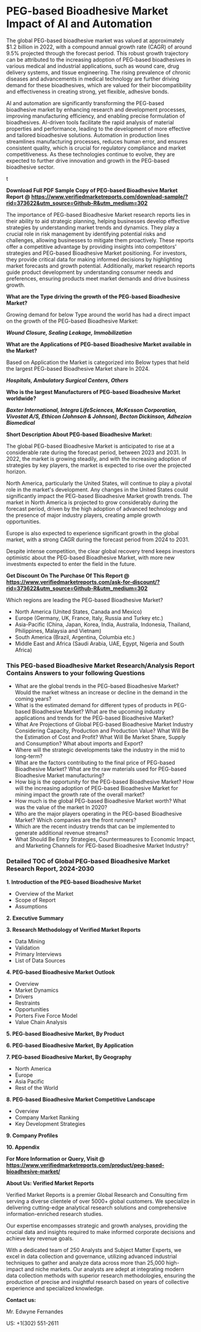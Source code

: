 <meta name="title" content="Global PEG-based Bioadhesive Market Impact of AI and Automation"><meta name="description" content="The global PEG-based bioadhesive market was valued at approximately $1.2 billion in 2022, with a compound annual growth rate (CAGR) of around 9.5% projected through th"><meta name="title" content="PEG-based Bioadhesive Market Size, Share, Scope, Trends, Growth, Opportunities, Analysis, Forecast"><h1>PEG-based Bioadhesive Market Impact of AI and Automation</h1><p>The global PEG-based bioadhesive market was valued at approximately $1.2 billion in 2022, with a compound annual growth rate (CAGR) of around 9.5% projected through the forecast period. This robust growth trajectory can be attributed to the increasing adoption of PEG-based bioadhesives in various medical and industrial applications, such as wound care, drug delivery systems, and tissue engineering. The rising prevalence of chronic diseases and advancements in medical technology are further driving demand for these bioadhesives, which are valued for their biocompatibility and effectiveness in creating strong, yet flexible, adhesive bonds.</p><p>AI and automation are significantly transforming the PEG-based bioadhesive market by enhancing research and development processes, improving manufacturing efficiency, and enabling precise formulation of bioadhesives. AI-driven tools facilitate the rapid analysis of material properties and performance, leading to the development of more effective and tailored bioadhesive solutions. Automation in production lines streamlines manufacturing processes, reduces human error, and ensures consistent quality, which is crucial for regulatory compliance and market competitiveness. As these technologies continue to evolve, they are expected to further drive innovation and growth in the PEG-based bioadhesive sector.</p>t</p><p id="" class=""><strong>Download Full PDF Sample Copy of PEG-based Bioadhesive Market Report @ <a href="https://www.verifiedmarketreports.com/download-sample/?rid=373622&utm_source=Github-R&utm_medium=302" target="_blank">https://www.verifiedmarketreports.com/download-sample/?rid=373622&utm_source=Github-R&utm_medium=302</a></strong></p><p>The importance of&nbsp;PEG-based Bioadhesive Market research reports lies in their ability to aid strategic planning, helping businesses develop effective strategies by understanding market trends and dynamics. They play a crucial role in risk management by identifying potential risks and challenges, allowing businesses to mitigate them proactively. These reports offer a competitive advantage by providing insights into competitors' strategies and PEG-based Bioadhesive Market positioning. For investors, they provide critical data for making informed decisions by highlighting market forecasts and growth potential. Additionally, market research reports guide product development by understanding consumer needs and preferences, ensuring products meet market demands and drive business growth.</p><p><strong>What are the&nbsp;Type driving the growth of the PEG-based Bioadhesive Market?</strong></p><p id="" class="">Growing demand for below Type around the world has had a direct impact on the growth of the PEG-based Bioadhesive Market:</p><em><strong>Wound Closure, Sealing Leakage, Immobilization</strong></em></p><strong>What are the&nbsp;Applications&nbsp;of PEG-based Bioadhesive Market available in the Market?</strong></p><p id="" class="">Based on Application the Market is categorized into Below types that held the largest PEG-based Bioadhesive Market share In 2024.</p><em><strong>Hospitals, Ambulatory Surgical Centers, Others</strong></em></p><strong>Who is the largest Manufacturers of PEG-based Bioadhesive Market worldwide?</strong></p><p><em><strong>Baxter International, Integra LifeSciences, McKesson Corporation, Vivostat A/S, Ethicon (Johnson & Johnson), Becton Dickinson, Adhezion Biomedical</strong></em></p><p id="" class=""><strong>Short Description About PEG-based Bioadhesive Market:</strong></p><p>The global PEG-based Bioadhesive Market is anticipated to rise at a considerable rate during the forecast period, between 2023 and 2031. In 2022, the market is growing steadily, and with the increasing adoption of strategies by key players, the market is expected to rise over the projected horizon.</p><p>North America, particularly the United States, will continue to play a pivotal role in the market's development. Any changes in the United States could significantly impact the PEG-based Bioadhesive Market growth trends. The market in North America is projected to grow considerably during the forecast period, driven by the high adoption of advanced technology and the presence of major industry players, creating ample growth opportunities.</p><p>Europe is also expected to experience significant growth in the global market, with a strong CAGR during the forecast period from 2024 to 2031.</p><p>Despite intense competition, the clear global recovery trend keeps investors optimistic about the PEG-based Bioadhesive Market, with more new investments expected to enter the field in the future.</p><p id="" class=""><strong>Get Discount On The Purchase Of This Report @ <a href="https://www.verifiedmarketreports.com/ask-for-discount/?rid=373622&utm_source=Github-R&utm_medium=302" target="_blank">https://www.verifiedmarketreports.com/ask-for-discount/?rid=373622&utm_source=Github-R&utm_medium=302</a></strong></p>Which regions are leading the PEG-based Bioadhesive Market?</p><ul><li>North America (United States, Canada and Mexico)</li><li>Europe (Germany, UK, France, Italy, Russia and Turkey etc.)</li><li>Asia-Pacific (China, Japan, Korea, India, Australia, Indonesia, Thailand, Philippines, Malaysia and Vietnam)</li><li>South America (Brazil, Argentina, Columbia etc.)</li><li>Middle East and Africa (Saudi Arabia, UAE, Egypt, Nigeria and South Africa)</li></ul><h3 id="" class="">This PEG-based Bioadhesive Market Research/Analysis Report Contains Answers to your following Questions</h3><ul><li>What are the global trends in the PEG-based Bioadhesive Market? Would the market witness an increase or decline in the demand in the coming years?</li><li>What is the estimated demand for different types of products in PEG-based Bioadhesive Market? What are the upcoming industry applications and trends for the PEG-based Bioadhesive Market?</li><li>What Are Projections of Global PEG-based Bioadhesive Market Industry Considering Capacity, Production and Production Value? What Will Be the Estimation of Cost and Profit? What Will Be Market Share, Supply and Consumption? What about imports and Export?</li><li>Where will the strategic developments take the industry in the mid to long-term?</li><li>What are the factors contributing to the final price of PEG-based Bioadhesive Market? What are the raw materials used for PEG-based Bioadhesive Market manufacturing?</li><li>How big is the opportunity for the PEG-based Bioadhesive Market? How will the increasing adoption of PEG-based Bioadhesive Market for mining impact the growth rate of the overall market?</li><li>How much is the global PEG-based Bioadhesive Market worth? What was the value of the market In 2020?</li><li>Who are the major players operating in the PEG-based Bioadhesive Market? Which companies are the front runners?</li><li>Which are the recent industry trends that can be implemented to generate additional revenue streams?</li><li>What Should Be Entry Strategies, Countermeasures to Economic Impact, and Marketing Channels for PEG-based Bioadhesive Market Industry?</li></ul><h3 id="" class="">Detailed TOC of Global PEG-based Bioadhesive Market Research Report, 2024-2030</h3><p id="" class=""><strong>1. Introduction of the PEG-based Bioadhesive Market</strong></p><ul><li>Overview of the Market</li><li>Scope of Report</li><li>Assumptions</li></ul><p id="" class=""><strong>2. Executive Summary</strong></p><p id="" class=""><strong>3. Research Methodology of Verified Market Reports</strong></p><ul><li>Data Mining</li><li>Validation</li><li>Primary Interviews</li><li>List of Data Sources</li></ul><p id="" class=""><strong>4. PEG-based Bioadhesive Market Outlook</strong></p><ul><li>Overview</li><li>Market Dynamics</li><li>Drivers</li><li>Restraints</li><li>Opportunities</li><li>Porters Five Force Model</li><li>Value Chain Analysis</li></ul><p id="" class=""><strong>5. PEG-based Bioadhesive Market, By Product</strong></p><p id="" class=""><strong>6. PEG-based Bioadhesive Market, By Application</strong></p><p id="" class=""><strong>7. PEG-based Bioadhesive Market, By Geography</strong></p><ul><li>North America</li><li>Europe</li><li>Asia Pacific</li><li>Rest of the World</li></ul><p id="" class=""><strong>8. PEG-based Bioadhesive Market Competitive Landscape</strong></p><ul><li>Overview</li><li>Company Market Ranking</li><li>Key Development Strategies</li></ul><p id="" class=""><strong>9. Company Profiles</strong></p><p id="" class=""><strong>10. Appendix</strong></p><p id="" class=""><strong>For More Information or Query, Visit @ <a href="https://www.verifiedmarketreports.com/product/peg-based-bioadhesive-market/" target="_blank">https://www.verifiedmarketreports.com/product/peg-based-bioadhesive-market/</a></strong></p><p id="" class=""><strong>About Us: Verified Market Reports</strong></p><p id="" class="">Verified Market Reports is a premier Global Research and Consulting firm serving a diverse clientele of over 5000+ global customers. We specialize in delivering cutting-edge analytical research solutions and comprehensive information-enriched research studies.</p><p id="" class="">Our expertise encompasses strategic and growth analyses, providing the crucial data and insights required to make informed corporate decisions and achieve key revenue goals.</p><p id="" class="">With a dedicated team of 250 Analysts and Subject Matter Experts, we excel in data collection and governance, utilizing advanced industrial techniques to gather and analyze data across more than 25,000 high-impact and niche markets. Our analysts are adept at integrating modern data collection methods with superior research methodologies, ensuring the production of precise and insightful research based on years of collective experience and specialized knowledge.</p><p id="" class=""><strong>Contact us:</strong></p><p id="" class="">Mr. Edwyne Fernandes</p><p id="" class="">US: +1(302) 551-2611</p>